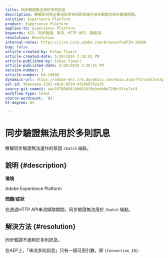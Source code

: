 ```yaml
---
title: 同步驗證無法用於多則訊息
description: 瞭解如何修正無法針對多則訊息進行同步驗證的同步驗證問題。
solution: Experience Platform
product: Experience Platform
applies-to: Experience Platform
keywords: KCS、同步驗證、串流、HTTP API、連線ID
resolution: Resolution
internal-notes: https://jira.corp.adobe.com/browse/PLATIR-20830
bug: false
article-created-by: Eshaa Tiwari
article-created-date: 5/28/2024 3:38:01 PM
article-published-by: Eshaa Tiwari
article-published-date: 5/28/2024 3:39:51 PM
version-number: 3
article-number: KA-19680
dynamics-url: https://adobe-ent.crm.dynamics.com/main.aspx?forceUCI=1&pagetype=entityrecord&etn=knowledgearticle&id=7d764741-081d-ef11-840b-6045bd026dc7
exl-id: 9beeaaee-23d1-49c8-8530-4314b6792a26
source-git-commit: aac93780d5419b601639e9aeb0e7206c5fca7ef4
workflow-type: tm+mt
source-wordcount: '91'
ht-degree: 8%

---
```


# 同步驗證無法用於多則訊息


瞭解同步驗證無法運作的原因 `/batch` 端點。

## 說明 {#description}


<b>環境</b>

Adobe Experience Platform

<b>問題/症狀</b>

在透過HTTP API串流擷取期間，同步驗證無法用於 `/batch` 端點。


## 解決方法 {#resolution}


同步驗證不適用於多則訊息。

在AEP上，「串流多則訊息」只有一個可用引數，即 `{Connection_ID}`.
